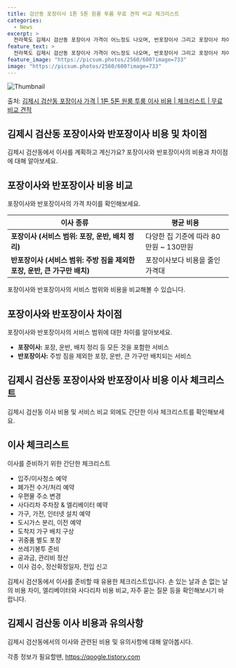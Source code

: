 ```yaml
---
title: 검산동 포장이사 1톤 5톤 원룸 투룸 무료 견적 비교 체크리스트
categories:
  - News
excerpt: >
  전라북도 김제시 검산동 포장이사 가격이 어느정도 나오며, 반포장이사 그리고 포장이사 차이점을 알아보겠습니다. 1톤 2톤 5톤 원룸 투룸 경우 이사 비용은 어느정도 되며, 어디서 무료 비교 견적을 받아 보실 수 있는지 간단한 이사 체크리스트와 함께 알아보겠습니다.김제시 검산동 포장이사 가격 무료 살펴보기 👈 클릭김제시 검산동 포장이사 평균 이사 비용평수김제시 검산동 평균 이사 비용원룸 이사9평 이하 (1톤)5만원 ~ 40만원투룸 이사10 ~ 15평 (2톤)40만원 ~ 60만원투룸/쓰리룸 이사16평 ~ 20평 (2.5톤)60만원 ~ 100만원쓰리룸 이사21평 (5톤) ~80만원 ~ 130만원우리집 무료 이사견적 받기 👈 클릭김제시 검산동 포장이사, 반포장이사, 일반이사 차이이사를 하실 때 김제시 검산동에..
feature_text: >
  전라북도 김제시 검산동 포장이사 가격이 어느정도 나오며, 반포장이사 그리고 포장이사 차이점을 알아보겠습니다. 1톤 2톤 5톤 원룸 투룸 경우 이사 비용은 어느정도 되며, 어디서 무료 비교 견적을 받아 보실 수 있는지 간단한 이사 체크리스트와 함께 알아보겠습니다.김제시 검산동 포장이사 가격 무료 살펴보기 👈 클릭김제시 검산동 포장이사 평균 이사 비용평수김제시 검산동 평균 이사 비용원룸 이사9평 이하 (1톤)5만원 ~ 40만원투룸 이사10 ~ 15평 (2톤)40만원 ~ 60만원투룸/쓰리룸 이사16평 ~ 20평 (2.5톤)60만원 ~ 100만원쓰리룸 이사21평 (5톤) ~80만원 ~ 130만원우리집 무료 이사견적 받기 👈 클릭김제시 검산동 포장이사, 반포장이사, 일반이사 차이이사를 하실 때 김제시 검산동에..
feature_image: "https://picsum.photos/2560/600?image=733"
image: "https://picsum.photos/2560/600?image=733"
---
```


![Thumbnail](https://img1.daumcdn.net/thumb/R800x0/?scode=mtistory2&fname=https%3A%2F%2Fblog.kakaocdn.net%2Fdn%2FB8FYM%2FbtsG8SMOql4%2Fs4i0YkN3gQAaUncEcfGQKK%2Fimg.webp)

<p>출처: <a href="https://qoogle.tistory.com/8782" rel="dofollow">김제시 검산동 포장이사 가격 | 1톤 5톤 원룸 투룸 이사 비용 | 체크리스트 | 무료 비교 견적</a> </p>

## 김제시 검산동 포장이사와 반포장이사 비용 및 차이점

김제시 검산동에서 이사를 계획하고 계신가요? 포장이사와 반포장이사의 비용과 차이점에 대해 알아보세요.

## **포장이사와 반포장이사 비용 비교**

포장이사와 반포장이사의 가격 차이를 확인해보세요.

이사 종류 | 평균 비용  
---|---  
**포장이사 (서비스 범위: 포장, 운반, 배치 정리)** | 다양한 집 기준에 따라 80만원 ~ 130만원  
**반포장이사 (서비스 범위: 주방 짐을 제외한 포장, 운반, 큰 가구만 배치)** | 포장이사보다 비용을 줄인 가격대  
  
포장이사와 반포장이사의 서비스 범위와 비용을 비교해볼 수 있습니다.

## **포장이사와 반포장이사 차이점**

포장이사와 반포장이사의 서비스 범위에 대한 차이를 알아보세요.

  * **포장이사:** 포장, 운반, 배치 정리 등 모든 것을 포함한 서비스
  * **반포장이사:** 주방 짐을 제외한 포장, 운반, 큰 가구만 배치되는 서비스

## 김제시 검산동 포장이사와 반포장이사 비용 이사 체크리스트

김제시 검산동 이사 비용 및 서비스 비교 외에도 간단한 이사 체크리스트를 확인해보세요.

## **이사 체크리스트**

이사를 준비하기 위한 간단한 체크리스트

  * 입주/이사청소 예약
  * 폐가전 수거/처리 예약
  * 우편물 주소 변경
  * 사다리차 주차장 & 엘리베이터 예약
  * 가구, 가전, 인터넷 설치 예약
  * 도시가스 분리, 이전 예약
  * 도착지 가구 배치 구상
  * 귀중품 별도 포장
  * 쓰레기봉투 준비
  * 공과금, 관리비 정산
  * 이사 검수, 정산확정일자, 전입 신고

김제시 검산동에서 이사를 준비할 때 유용한 체크리스트입니다. 손 있는 날과 손 없는 날의 비용 차이, 엘리베이터와 사다리차 비용 비교, 자주
묻는 질문 등을 확인해보시기 바랍니다.

## 김제시 검산동 이사 비용과 유의사항

김제시 검산동에서의 이사와 관련된 비용 및 유의사항에 대해 알아봅시다.

 

각종 정보가 필요할땐, <a href="https://qoogle.tistory.com" rel="dofollow">https://qoogle.tistory.com</a>


